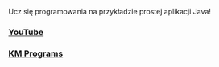 Ucz się programowania na przykładzie prostej aplikacji Java!

### [YouTube](https://youtu.be/k6sVNnCVjL0)
### [KM Programs](https://km-programs.pl/)